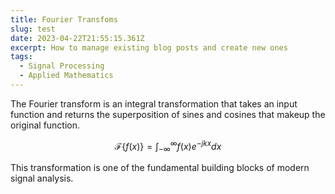 ```yaml
---
title: Fourier Transfoms
slug: test
date: 2023-04-22T21:55:15.361Z
excerpt: How to manage existing blog posts and create new ones
tags:
  - Signal Processing 
  - Applied Mathematics
---
```


The Fourier transform is an integral transformation that takes an input function and returns the superposition of sines and cosines that makeup the original function.

$$
\mathcal{F}\{f(x)\} = \int_{-\infty}^{\infty}{f(x)e^{-jkx}}dx
$$

This transformation is one of the fundamental building blocks of modern signal analysis. 


